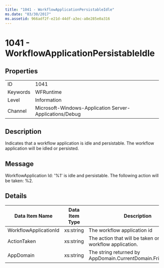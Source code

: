 ```yaml
---
title: "1041 - WorkflowApplicationPersistableIdle"
ms.date: "03/30/2017"
ms.assetid: 966adf2f-e21d-44df-a3ec-a8e285e0a316
---
```

# 1041 - WorkflowApplicationPersistableIdle
## Properties  
  
|||  
|-|-|  
|ID|1041|  
|Keywords|WFRuntime|  
|Level|Information|  
|Channel|Microsoft-Windows-Application Server-Applications/Debug|  
  
## Description  
 Indicates that a workflow application is idle and persistable. The workflow application will be idled or persisted.  
  
## Message  
 WorkflowApplication Id: '%1' is idle and persistable.  The following action will be taken: %2.  
  
## Details  
  
|Data Item Name|Data Item Type|Description|  
|--------------------|--------------------|-----------------|  
|WorkflowApplicationId|xs:string|The workflow application id|  
|ActionTaken|xs:string|The action that will be taken on the workflow application.|  
|AppDomain|xs:string|The string returned by AppDomain.CurrentDomain.FriendlyName.|
